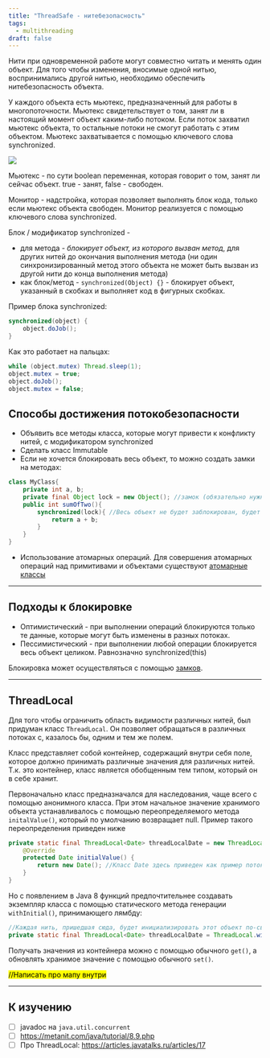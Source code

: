 ```yaml
---
title: "ThreadSafe - нитебезопасность"
tags:
  - multithreading
draft: false
---
```


Нити при одновременной работе могут совместно читать и менять один объект. Для того чтобы изменения, вносимые одной нитью, воспринимались другой нитью, необходимо обеспечить нитебезопасность объекта.

У каждого объекта есть мьютекс, предназначенный для работы в многопоточности. Мьютекс свидетельствует о том, занят ли в настоящий момент объект каким-либо потоком. Если поток захватил мьютекс объекта, то остальные потоки не смогут работать с этим объектом. Мьютекс захватывается с помощью ключевого слова synchronized.

![](https://javarush.ru/api/1.0/rest/images/1293665/ac785bbd-16cf-4830-bf96-8dbfd84b3cbc?size=0)

Мьютекс - по сути boolean переменная, которая говорит о том, занят ли сейчас объект. true - занят, false - свободен.

Монитор - надстройка, которая позволяет выполнять блок кода, только если мьютекс объекта свободен. Монитор реализуется с помощью ключевого слова synchronized.

Блок / модификатор synchronized -

- для метода - *блокирует объект, из которого вызван метод*, для других нитей до окончания выполнения метода (ни один синхронизированный метод этого объекта не может быть вызван из другой нити до конца выполнения метода)
- как блок/метод - `synchronized(Object) {}` - блокирует объект, указанный в скобках и выполняет код в фигурных скобках.

Пример блока synchronized:
```java
synchronized(object) {
    object.doJob();
}
```
Как это работает на пальцах:
```java
while (object.mutex) Thread.sleep(1);
object.mutex = true;
object.doJob();
object.mutex = false;
```

## Способы достижения потокобезопасности

- Объявить все методы класса, которые могут привести к конфликту нитей, с модификатором synchronized
- Сделать класс Immutable
- Если не хочется блокировать весь объект, то можно создать замки на методах:

```java
class MyClass{
    private int a, b;
    private final Object lock = new Object(); //замок (обязательно нужно создавать финальный объект)
    public int sumOfTwo(){
        synchronized(lock){ //Весь объект не будет заблокирован, будет блокирован только этот метод
            return a + b;
        }
    }
}
```

- Использование атомарных операций. Для совершения атомарных операций над примитивами и объектами существуют [атомарные классы](../atomic.md)

---
## Подходы к блокировке

- Оптимистический - при выполнении операций блокируются только те данные, которые могут быть изменены в разных потоках.
- Пессимистический - при выполнении любой операции блокируется весь объект целиком. Равнозначно synchronized(this)

Блокировка может осуществляться с помощью [замков](locks.md).

---
## ThreadLocal

Для того чтобы ограничить область видимости различных нитей, был придуман класс `ThreadLocal`. Он позволяет обращаться в различных потоках с, казалось бы, одним и тем же полем.

Класс представляет собой контейнер, содержащий внутри себя поле, которое должно принимать различные значения для различных нитей. Т.к. это контейнер, класс является обобщенным тем типом, который он в себе хранит.

Первоначально класс предназначался для наследования, чаще всего с помощью анонимного класса. При этом начальное значение хранимого объекта устанавливалось с помощью переопределяемого метода `initalValue()`, который по умолчанию возвращает null. Пример такого переопределения приведен ниже

```java
private static final ThreadLocal<Date> threadLocalDate = new ThreadLocal() {
    @Override
    protected Date initialValue() {
        return new Date(); //Класс Date здесь приведен как пример потоконебезопасного класса
    }
}
```

Но с появлением в Java 8 функций предпочтительнее создавать экземпляр класса с помощью статического метода генерации `withInitial()`, принимающего лямбду:

```java
//Каждая нить, пришедшая сюда, будет инициализировать этот объект по-своему
private static final ThreadLocal<Date> threadLocalDate = ThreadLocal.withInitial(() -> new Date());
```

Получать значения из контейнера можно с помощью обычного `get()`, а обновлять хранимое значение с помощью обычного `set()`.

<mark>//Написать про мапу внутри</mark>

---
## К изучению

- [ ] javadoc на `java.util.concurrent`
- [ ] https://metanit.com/java/tutorial/8.9.php
- [ ] Про ThreadLocal: https://articles.javatalks.ru/articles/17